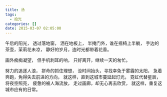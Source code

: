 ```yaml
---
title: 汤
tags:
  - 拾光
categories: []
date: 2015-03-07 02:05:00
---
```


午后的阳光，
透过落地窗，
洒在地板上，
半掩门外，谁在摇椅上半躺，
手边的茶壶，茉莉花未凉，
静好的岁月，连时光都带着花香。
<!-- more -->

画外痴痴凝望，
但手机刺耳的响，
只好离开，继续一天的匆忙。

努力的追逐人浪，
拼命的抓住理想，
没时间抬头，寻找幸免于雾霾的太阳，
急着奔跑，免得失去前进的方向，
就这样，直到这城市蔓延起灯光，
霓虹代替星辰，将夜空照亮，
疲惫的被人海流放，
走过画廊，却无心再去欣赏，
就这样，重复这城市应有的日常。
